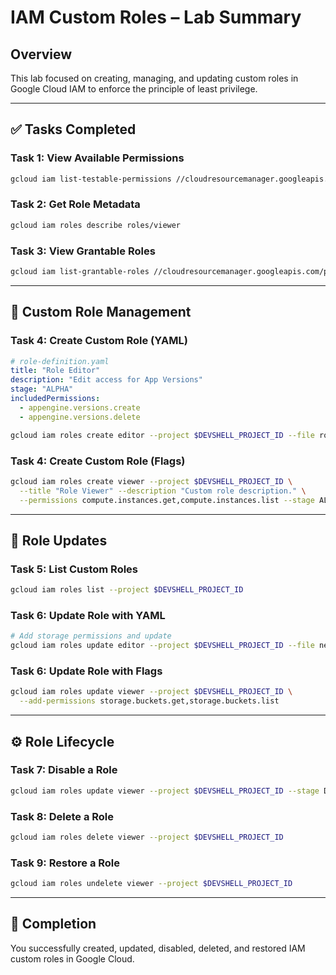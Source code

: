 
# IAM Custom Roles – Lab Summary

## Overview
This lab focused on creating, managing, and updating custom roles in Google Cloud IAM to enforce the principle of least privilege.

---

## ✅ Tasks Completed

### Task 1: View Available Permissions
```bash
gcloud iam list-testable-permissions //cloudresourcemanager.googleapis.com/projects/$DEVSHELL_PROJECT_ID
```

### Task 2: Get Role Metadata
```bash
gcloud iam roles describe roles/viewer
```

### Task 3: View Grantable Roles
```bash
gcloud iam list-grantable-roles //cloudresourcemanager.googleapis.com/projects/$DEVSHELL_PROJECT_ID
```

---

## 🎯 Custom Role Management

### Task 4: Create Custom Role (YAML)
```yaml
# role-definition.yaml
title: "Role Editor"
description: "Edit access for App Versions"
stage: "ALPHA"
includedPermissions:
  - appengine.versions.create
  - appengine.versions.delete
```
```bash
gcloud iam roles create editor --project $DEVSHELL_PROJECT_ID --file role-definition.yaml
```

### Task 4: Create Custom Role (Flags)
```bash
gcloud iam roles create viewer --project $DEVSHELL_PROJECT_ID \
  --title "Role Viewer" --description "Custom role description." \
  --permissions compute.instances.get,compute.instances.list --stage ALPHA
```

---

## 🔧 Role Updates

### Task 5: List Custom Roles
```bash
gcloud iam roles list --project $DEVSHELL_PROJECT_ID
```

### Task 6: Update Role with YAML
```bash
# Add storage permissions and update
gcloud iam roles update editor --project $DEVSHELL_PROJECT_ID --file new-role-definition.yaml
```

### Task 6: Update Role with Flags
```bash
gcloud iam roles update viewer --project $DEVSHELL_PROJECT_ID \
  --add-permissions storage.buckets.get,storage.buckets.list
```

---

## ⚙️ Role Lifecycle

### Task 7: Disable a Role
```bash
gcloud iam roles update viewer --project $DEVSHELL_PROJECT_ID --stage DISABLED
```

### Task 8: Delete a Role
```bash
gcloud iam roles delete viewer --project $DEVSHELL_PROJECT_ID
```

### Task 9: Restore a Role
```bash
gcloud iam roles undelete viewer --project $DEVSHELL_PROJECT_ID
```

---

## 🏁 Completion
You successfully created, updated, disabled, deleted, and restored IAM custom roles in Google Cloud.

